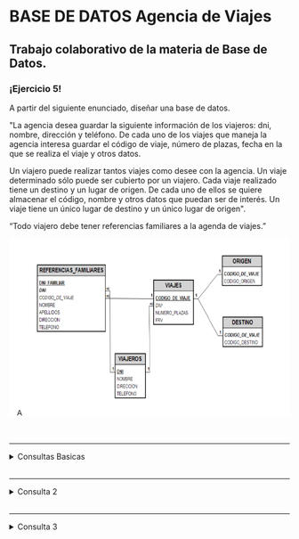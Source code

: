 # BASE DE DATOS Agencia de Viajes
Trabajo colaborativo de la materia de Base de Datos.
---

<p>

### ¡Ejercicio 5!

A partir del siguiente enunciado, diseñar una base de datos.

"La agencia desea guardar la siguiente información de los viajeros:
dni, nombre, dirección y teléfono. De cada uno de los viajes que maneja la agencia interesa guardar el código de viaje, número de plazas, fecha en la que se realiza el viaje y otros datos. 

Un viajero puede realizar tantos viajes como desee con la agencia. Un viaje determinado sólo puede ser cubierto por un viajero. Cada viaje realizado tiene un destino y un lugar de origen. De cada uno de ellos se quiere almacenar el código, nombre y otros datos que puedan ser de interés. Un viaje tiene un único lugar de destino y un único lugar de origen".

“Todo viajero debe tener referencias familiares a la agenda de viajes.”


<div>
  <img src="https://github.com/abram550/Agencia-de-Viajes/blob/main/Imagenes/Captura%20de%20pantalla%202023-04-10%20215610.png" alt="Ejercicio">
</div>

</p>

<br>

---
<details><summary>Consultas Basicas</summary>
<p>

#### Mostrar todos los viajes que tiene un determinado viajero:

```SQL
  select v.id, v.nombre
  from viajeros v, viajes vi 
  where v.id = vi.id ;
```
#### Mostrar todos los viajes que tienen un determinado destino:

```SQL
  select vi.*, d.nombre
  from destinos d, viajes vi 
  where d.id = vi.destino_id;
```
#### Mostrar todos los viajes que tienen un determinado Origen:

```SQL
  select vi.*, o.nombre
  from origeness o, viajes vi 
  where o.id = vi.origen_id;
```

</p>
</details>

<br>

---
<details><summary>Consulta 2</summary>
<p>

  #### Mostrar los viajeros con su determinado destino y su fecha en un rango X:

```SQL
  select vi.*, d.nombre
  from destinos d
  join viajes vi on d.id = vi.destino_id
  Where vi.fecha  between "2023-04-02" and "2023-04-06";
```
#### Consulta para mostrar el destino del viajero:

```SQL
  SELECT *
  FROM viajeros vi
  JOIN destinos
  ON vi.id = destinos.id
  WHERE destinos.id = '2';
```
  
</p>
</details>

<br>

---
<details><summary>Consulta 3</summary>
<p>

#### Consultar el título y la fecha de los libros prestados en un rango de fecha mediante procedimiento almacenado

```SQL
  delimiter //
  CREATE procedure libros_x_fecha (IN fechaIni date, fechaFin date)
  BEGIN
   SELECT l.titulo, p.fecha_pres
    FROM prestar p JOIN ejemplares e ON (p.idEjemplares = e.idEjemplares)
    JOIN libros l ON (e.id_libros = l.idLibro)
    WHERE p.fecha_pres BETWEEN fechaIni AND fechaFin
    order by p.fecha_pres asc;
  END//
```

<div>
  <img src="images/Consulta3.PNG" alt="Consulta 13">
</div>

</p>
</details>

